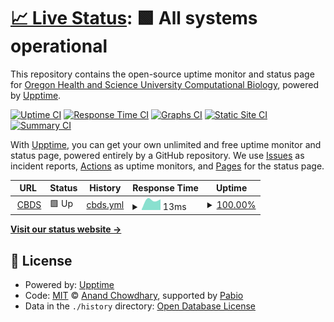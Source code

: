 # [📈 Live Status](https://ohsu-comp-bio.github.io/status-monitor): <!--live status--> **🟩 All systems operational**

This repository contains the open-source uptime monitor and status page for [Oregon Health and Science University Computational Biology](http://www.ohsu.edu/compbio), powered by [Upptime](https://github.com/upptime/upptime).

[![Uptime CI](https://github.com/ohsu-comp-bio/status-monitor/workflows/Uptime%20CI/badge.svg)](https://github.com/ohsu-comp-bio/status-monitor/actions?query=workflow%3A%22Uptime+CI%22)
[![Response Time CI](https://github.com/ohsu-comp-bio/status-monitor/workflows/Response%20Time%20CI/badge.svg)](https://github.com/ohsu-comp-bio/status-monitor/actions?query=workflow%3A%22Response+Time+CI%22)
[![Graphs CI](https://github.com/ohsu-comp-bio/status-monitor/workflows/Graphs%20CI/badge.svg)](https://github.com/ohsu-comp-bio/status-monitor/actions?query=workflow%3A%22Graphs+CI%22)
[![Static Site CI](https://github.com/ohsu-comp-bio/status-monitor/workflows/Static%20Site%20CI/badge.svg)](https://github.com/ohsu-comp-bio/status-monitor/actions?query=workflow%3A%22Static+Site+CI%22)
[![Summary CI](https://github.com/ohsu-comp-bio/status-monitor/workflows/Summary%20CI/badge.svg)](https://github.com/ohsu-comp-bio/status-monitor/actions?query=workflow%3A%22Summary+CI%22)

With [Upptime](https://upptime.js.org), you can get your own unlimited and free uptime monitor and status page, powered entirely by a GitHub repository. We use [Issues](https://github.com/ohsu-comp-bio/status-monitor/issues) as incident reports, [Actions](https://github.com/ohsu-comp-bio/status-monitor/actions) as uptime monitors, and [Pages](https://ohsu-comp-bio.github.io/status-monitor) for the status page.

<!--start: status pages-->
<!-- This summary is generated by Upptime (https://github.com/upptime/upptime) -->
<!-- Do not edit this manually, your changes will be overwritten -->
<!-- prettier-ignore -->
| URL | Status | History | Response Time | Uptime |
| --- | ------ | ------- | ------------- | ------ |
| <img alt="" src="https://icons.duckduckgo.com/ip3/idp.cbds.ohsu.edu.ico" height="13"> [CBDS](https://idp.cbds.ohsu.edu) | 🟩 Up | [cbds.yml](https://github.com/ohsu-comp-bio/glasswing-status/commits/HEAD/history/cbds.yml) | <details><summary><img alt="Response time graph" src="./graphs/cbds/response-time-week.png" height="20"> 13ms</summary><br><a href="https://ohsu-comp-bio.github.io/glasswing-status/history/cbds"><img alt="Response time 35" src="https://img.shields.io/endpoint?url=https%3A%2F%2Fraw.githubusercontent.com%2Fohsu-comp-bio%2Fglasswing-status%2FHEAD%2Fapi%2Fcbds%2Fresponse-time.json"></a><br><a href="https://ohsu-comp-bio.github.io/glasswing-status/history/cbds"><img alt="24-hour response time 17" src="https://img.shields.io/endpoint?url=https%3A%2F%2Fraw.githubusercontent.com%2Fohsu-comp-bio%2Fglasswing-status%2FHEAD%2Fapi%2Fcbds%2Fresponse-time-day.json"></a><br><a href="https://ohsu-comp-bio.github.io/glasswing-status/history/cbds"><img alt="7-day response time 13" src="https://img.shields.io/endpoint?url=https%3A%2F%2Fraw.githubusercontent.com%2Fohsu-comp-bio%2Fglasswing-status%2FHEAD%2Fapi%2Fcbds%2Fresponse-time-week.json"></a><br><a href="https://ohsu-comp-bio.github.io/glasswing-status/history/cbds"><img alt="30-day response time 104" src="https://img.shields.io/endpoint?url=https%3A%2F%2Fraw.githubusercontent.com%2Fohsu-comp-bio%2Fglasswing-status%2FHEAD%2Fapi%2Fcbds%2Fresponse-time-month.json"></a><br><a href="https://ohsu-comp-bio.github.io/glasswing-status/history/cbds"><img alt="1-year response time 35" src="https://img.shields.io/endpoint?url=https%3A%2F%2Fraw.githubusercontent.com%2Fohsu-comp-bio%2Fglasswing-status%2FHEAD%2Fapi%2Fcbds%2Fresponse-time-year.json"></a></details> | <details><summary><a href="https://ohsu-comp-bio.github.io/glasswing-status/history/cbds">100.00%</a></summary><a href="https://ohsu-comp-bio.github.io/glasswing-status/history/cbds"><img alt="All-time uptime 99.87%" src="https://img.shields.io/endpoint?url=https%3A%2F%2Fraw.githubusercontent.com%2Fohsu-comp-bio%2Fglasswing-status%2FHEAD%2Fapi%2Fcbds%2Fuptime.json"></a><br><a href="https://ohsu-comp-bio.github.io/glasswing-status/history/cbds"><img alt="24-hour uptime 100.00%" src="https://img.shields.io/endpoint?url=https%3A%2F%2Fraw.githubusercontent.com%2Fohsu-comp-bio%2Fglasswing-status%2FHEAD%2Fapi%2Fcbds%2Fuptime-day.json"></a><br><a href="https://ohsu-comp-bio.github.io/glasswing-status/history/cbds"><img alt="7-day uptime 100.00%" src="https://img.shields.io/endpoint?url=https%3A%2F%2Fraw.githubusercontent.com%2Fohsu-comp-bio%2Fglasswing-status%2FHEAD%2Fapi%2Fcbds%2Fuptime-week.json"></a><br><a href="https://ohsu-comp-bio.github.io/glasswing-status/history/cbds"><img alt="30-day uptime 99.78%" src="https://img.shields.io/endpoint?url=https%3A%2F%2Fraw.githubusercontent.com%2Fohsu-comp-bio%2Fglasswing-status%2FHEAD%2Fapi%2Fcbds%2Fuptime-month.json"></a><br><a href="https://ohsu-comp-bio.github.io/glasswing-status/history/cbds"><img alt="1-year uptime 99.87%" src="https://img.shields.io/endpoint?url=https%3A%2F%2Fraw.githubusercontent.com%2Fohsu-comp-bio%2Fglasswing-status%2FHEAD%2Fapi%2Fcbds%2Fuptime-year.json"></a></details>

<!--end: status pages-->

[**Visit our status website →**](https://ohsu-comp-bio.github.io/status-monitor)

## 📄 License

- Powered by: [Upptime](https://github.com/upptime/upptime)
- Code: [MIT](./LICENSE) © [Anand Chowdhary](https://anandchowdhary.com), supported by [Pabio](https://pabio.com)
- Data in the `./history` directory: [Open Database License](https://opendatacommons.org/licenses/odbl/1-0/)
